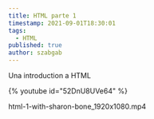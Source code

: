 ```yaml
---
title: HTML parte 1
timestamp: 2021-09-01T18:30:01
tags:
  - HTML
published: true
author: szabgab
---
```



Una introduction a HTML


{% youtube id="52DnU8UVe64" %}

html-1-with-sharon-bone_1920x1080.mp4

